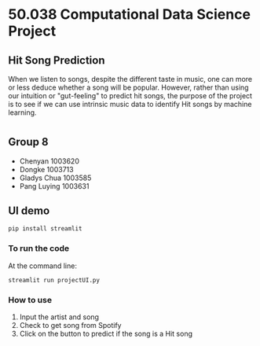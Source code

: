# 50.038 Computational Data Science Project
## Hit Song Prediction
When we listen to songs, despite the different taste in music, one can more or less deduce whether a song will be popular. However, rather than using our intuition or "gut-feeling" to predict hit songs, the purpose of the project is to see if we can use intrinsic music data to identify Hit songs by machine learning.


# 



## Group 8 
- Chenyan       1003620
- Dongke        1003713
- Gladys Chua   1003585
- Pang Luying   1003631


## UI demo
```
pip install streamlit
```

### To run the code
At the command line: 
``` 
streamlit run projectUI.py  
```

### How to use
1. Input the artist and song 
2. Check to get song from Spotify
3. Click on the button to predict if the song is a Hit song

